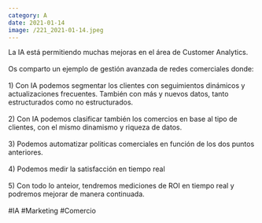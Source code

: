 ```yaml
--- 
category: A 
date: 2021-01-14 
image: /221_2021-01-14.jpeg 
--- 
```


La IA está permitiendo muchas mejoras en el área de Customer Analytics. <br><br>Os comparto un ejemplo de gestión avanzada de redes comerciales donde:<br><br>1) Con IA podemos segmentar los clientes con seguimientos dinámicos y actualizaciones frecuentes. También con más y nuevos datos, tanto estructurados como no estructurados. <br><br>2) Con IA podemos clasificar también los comercios en base al tipo de clientes, con el mismo dinamismo y riqueza de datos. <br><br>3) Podemos automatizar politicas comerciales en función de los dos puntos anteriores. <br><br>4) Podemos medir la satisfacción en tiempo real<br><br>5) Con todo lo anteior, tendremos mediciones de ROI en tiempo real y podremos mejorar de manera continuada. <br><br>#IA #Marketing #Comercio